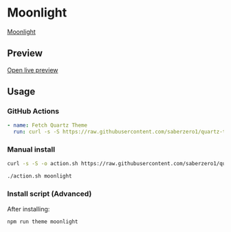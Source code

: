 # Moonlight

[Moonlight](#)

## Preview

[Open live preview](https://quartz-themes.github.io/moonlight/)

## Usage

### GitHub Actions

```yaml
- name: Fetch Quartz Theme
  run: curl -s -S https://raw.githubusercontent.com/saberzero1/quartz-themes/master/action.sh | bash -s -- moonlight
```

### Manual install

```bash
curl -s -S -o action.sh https://raw.githubusercontent.com/saberzero1/quartz-themes/master/action.sh

./action.sh moonlight
```

### Install script (Advanced)

After installing:

```bash
npm run theme moonlight
```
